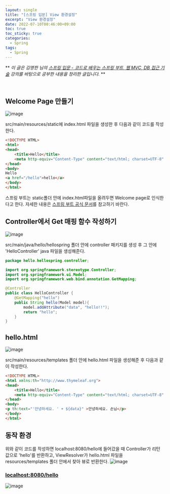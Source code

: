 ```yaml
---
layout: single
title: "[스프링 입문] View 환경설정"
excerpt: "View 환경설정"
date: 2022-07-10T00:46:00+09:00
toc: true
toc_sticky: true
categories:
  - Spring
tags:
  - Spring
---
```

**
*이 글은 김영한 님의 [스프링 입문 - 코드로 배우는 스프링 부트, 웹 MVC, DB 접근 기술](https://www.inflearn.com/course/%EC%8A%A4%ED%94%84%EB%A7%81-%EC%9E%85%EB%AC%B8-%EC%8A%A4%ED%94%84%EB%A7%81%EB%B6%80%ED%8A%B8) 강의를 바탕으로 공부한 내용을 정리한 글입니다.*
**

<br>

## Welcome Page 만들기
![image](https://user-images.githubusercontent.com/60471550/178111556-d940ef2e-defd-4720-956e-60900a9adf06.png)

src/main/resources/static에 index.html 파일을 생성한 후 다음과 같이 코드를 작성한다.
```html
<!DOCTYPE HTML>
<html>
<head>
    <title>Hello</title>
    <meta http-equiv="Content-Type" content="text/html; charset=UTF-8" />
</head>
<body>
Hello
<a href="/hello">hello</a>
</body>
</html>
```
스프링 부트는 static폴더 안에 index.html파일을 올려두면 Welcome page로 인식한다고 한다. 자세한 내용은 [스프링 부트 공식 문서](https://docs.spring.io/spring-boot/docs/2.3.1.RELEASE/reference/html/spring-boot-features.html#boot-features-spring-mvc-welcome-page)를 참고하기 바란다.

## Controller에서 Get 매핑 함수 작성하기
![image](https://user-images.githubusercontent.com/60471550/178111894-3f810cd1-f868-4a16-82ca-13556d53c424.png)

src/main/java/hello/hellospring 폴더 안에 controller 패키지를 생성 후 그 안에 'HelloController' java 파일을 생성해준다.

```java
package hello.hellospring.controller;

import org.springframework.stereotype.Controller;
import org.springframework.ui.Model;
import org.springframework.web.bind.annotation.GetMapping;

@Controller
public class HelloController {
    @GetMapping("hello")
    public String hello(Model model){
        model.addAttribute("data", "hello!!");
        return "hello";
    }
}
```

## hello.html
![image](https://user-images.githubusercontent.com/60471550/178112608-c22d8a3e-29c9-45cb-9faa-8278b00bd348.png)

src/main/resources/templates 폴더 안에 hello.html 파일을 생성해준 후 다음과 같이 작성한다.
```html
<!DOCTYPE HTML>
<html xmlns:th="http://www.thymeleaf.org">
<head>
    <title>Hello</title>
    <meta http-equiv="Content-Type" content="text/html; charset=UTF-8" />
</head>
<body>
<p th:text="'안녕하세요. ' + ${data}" >안녕하세요. 손님</p>
</body>
</html>
```
## 동작 환경
위와 같이 코드를 작성하면 localhost:8080/hello에 들어갔을 때 Controller가 리턴 값으로 'hello'를 반환하고, ViewResolver가 hello.html 파일을 resources/templates 폴더 안에서 찾아 뷰로 반환한다.
![image](https://user-images.githubusercontent.com/60471550/178112420-587597bb-e2c1-4b32-a7e3-43d1e6cb1e9f.png)
### [localhost:8080/hello](http://localhost:8080/hello)
![image](https://user-images.githubusercontent.com/60471550/178112809-357db65e-9881-4b41-9ca2-896f3f3f5dd6.png)